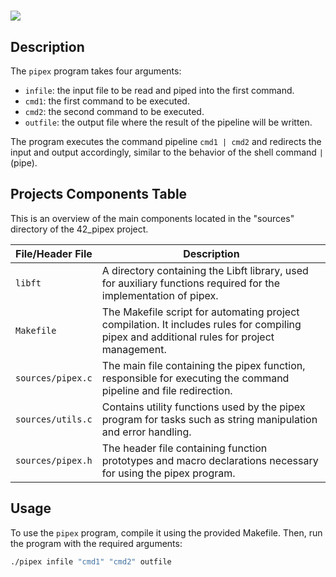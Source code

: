 ##
<h1><img src="https://github.com/ayogun/42-project-badges/blob/main/covers/cover-pipex-bonus.png?raw=true"</h1>

## Description
The `pipex` program takes four arguments:
- `infile`: the input file to be read and piped into the first command.
- `cmd1`: the first command to be executed.
- `cmd2`: the second command to be executed.
- `outfile`: the output file where the result of the pipeline will be written.

The program executes the command pipeline `cmd1 | cmd2` and redirects the input and output accordingly, similar to the behavior of the shell command `|` (pipe).

## Projects Components Table
This is an overview of the main components located in the "sources" directory of the 42_pipex project.

| File/Header File       | Description                                                                           |
|------------------------|---------------------------------------------------------------------------------------|
| `libft`                | A directory containing the Libft library, used for auxiliary functions required for the implementation of pipex.                               |
| `Makefile`             | The Makefile script for automating project compilation. It includes rules for compiling pipex and additional rules for project management.   |
| `sources/pipex.c`              | The main file containing the pipex function, responsible for executing the command pipeline and file redirection.                              |
| `sources/utils.c`      | Contains utility functions used by the pipex program for tasks such as string manipulation and error handling.                               |
| `sources/pipex.h`      | The header file containing function prototypes and macro declarations necessary for using the pipex program.                               |

## Usage

To use the `pipex` program, compile it using the provided Makefile. Then, run the program with the required arguments:

```bash
./pipex infile "cmd1" "cmd2" outfile
